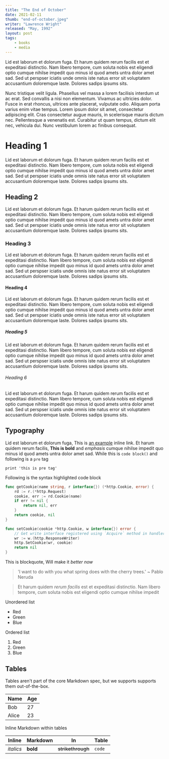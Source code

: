 ```yaml
---
title: "The End of October"
date: 2021-02-11
thumb: "end-of-october.jpeg"
writer: "Lawrence Wright"
released: "May, 1992"
layout: post
tags: 
    - books
    - media
---
```


Lid est laborum et dolorum fuga. Et harum quidem rerum facilis est et expeditasi distinctio. Nam libero tempore, cum soluta nobis est eligendi optio cumque nihilse impedit quo minus id quod amets untra dolor amet sad. Sed ut perspser iciatis unde omnis iste natus error sit voluptatem accusantium doloremque laste. Dolores sadips ipsums sits.

Nunc tristique velit ligula. Phasellus vel massa a lorem facilisis interdum ut ac erat. Sed convallis a nisi non elementum. Vivamus ac ultricies dolor. Fusce in erat rhoncus, ultrices ante placerat, vulputate odio. Aliquam porta varius enim vitae tempus. Lorem ipsum dolor sit amet, consectetur adipiscing elit. Cras consectetur augue mauris, in scelerisque mauris dictum nec. Pellentesque a venenatis est. Curabitur ut quam tempus, dictum elit nec, vehicula dui. Nunc vestibulum lorem ac finibus consequat.

# Heading 1

Lid est laborum et dolorum fuga. Et harum quidem rerum facilis est et expeditasi distinctio. Nam libero tempore, cum soluta nobis est eligendi optio cumque nihilse impedit quo minus id quod amets untra dolor amet sad. Sed ut perspser iciatis unde omnis iste natus error sit voluptatem accusantium doloremque laste. Dolores sadips ipsums sits.

## Heading 2

Lid est laborum et dolorum fuga. Et harum quidem rerum facilis est et expeditasi distinctio. Nam libero tempore, cum soluta nobis est eligendi optio cumque nihilse impedit quo minus id quod amets untra dolor amet sad. Sed ut perspser iciatis unde omnis iste natus error sit voluptatem accusantium doloremque laste. Dolores sadips ipsums sits.

### Heading 3

Lid est laborum et dolorum fuga. Et harum quidem rerum facilis est et expeditasi distinctio. Nam libero tempore, cum soluta nobis est eligendi optio cumque nihilse impedit quo minus id quod amets untra dolor amet sad. Sed ut perspser iciatis unde omnis iste natus error sit voluptatem accusantium doloremque laste. Dolores sadips ipsums sits.

#### Heading 4

Lid est laborum et dolorum fuga. Et harum quidem rerum facilis est et expeditasi distinctio. Nam libero tempore, cum soluta nobis est eligendi optio cumque nihilse impedit quo minus id quod amets untra dolor amet sad. Sed ut perspser iciatis unde omnis iste natus error sit voluptatem accusantium doloremque laste. Dolores sadips ipsums sits.

##### Heading 5

Lid est laborum et dolorum fuga. Et harum quidem rerum facilis est et expeditasi distinctio. Nam libero tempore, cum soluta nobis est eligendi optio cumque nihilse impedit quo minus id quod amets untra dolor amet sad. Sed ut perspser iciatis unde omnis iste natus error sit voluptatem accusantium doloremque laste. Dolores sadips ipsums sits.

###### Heading 6

Lid est laborum et dolorum fuga. Et harum quidem rerum facilis est et expeditasi distinctio. Nam libero tempore, cum soluta nobis est eligendi optio cumque nihilse impedit quo minus id quod amets untra dolor amet sad. Sed ut perspser iciatis unde omnis iste natus error sit voluptatem accusantium doloremque laste. Dolores sadips ipsums sits.

## Typography

Lid est laborum et dolorum fuga, This is [an example](http://example.com/ "Title") inline link. Et harum quidem rerum facilis, **This is bold** and *emphasis* cumque nihilse impedit quo minus id quod amets untra dolor amet sad. While this is `code block()` and following is a `pre` tag

	print 'this is pre tag'

Following is the syntax highlighted code block

```go
func getCookie(name string, r interface{}) (*http.Cookie, error) {
	rd := r.(*http.Request)
	cookie, err := rd.Cookie(name)
	if err != nil {
		return nil, err
	}
	return cookie, nil
}

func setCookie(cookie *http.Cookie, w interface{}) error {
	// Get write interface registered using `Acquire` method in handlers.
	wr := w.(http.ResponseWriter)
	http.SetCookie(wr, cookie)
	return nil
}
```

This is blockquote, Will make it *better now*

> 'I want to do with you what spring does with the cherry trees.' ~ Pablo Neruda

> Et harum quidem *rerum facilis* est et expeditasi distinctio. Nam libero tempore, cum soluta nobis est eligendi optio cumque nihilse impedit

Unordered list

*   Red
*   Green
*   Blue

Ordered list

1.	Red
2.  Green
3.  Blue

## Tables

Tables aren't part of the core Markdown spec, but we supports supports them out-of-the-box.

| Name 	| Age 	|
| ----- | ----- |
| Bob	| 27	|
| Alice | 23	|

Inline Markdown within tables

| Inline     | Markdown  | In                | Table      |
| ---------- | --------- | ----------------- | ---------- |
| *italics*  | **bold**  | ~~strikethrough~~ | `code`     |